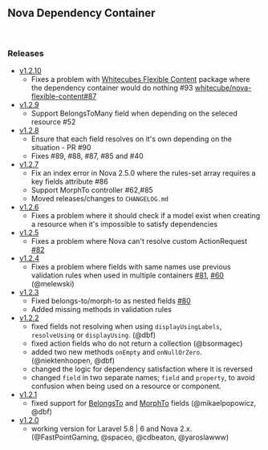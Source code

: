 ## Nova Dependency Container

<br />

### Releases
 - [v1.2.10](https://github.com/epartment/nova-dependency-container/releases/tag/1.2.10)
 	- Fixes a problem with [Whitecubes Flexible Content](https://github.com/whitecube/nova-flexible-content) package where the dependency container would do nothing #93 [whitecube/nova-flexible-content#87](https://github.com/whitecube/nova-flexible-content/issues/87)
 - [v1.2.9](https://github.com/epartment/nova-dependency-container/releases/tag/1.2.9)
 	- Support BelongsToMany field when depending on the seleced resource #52
 - [v1.2.8](https://github.com/epartment/nova-dependency-container/releases/tag/1.2.8)
   - Ensure that each field resolves on it's own depending on the situation - PR #90
   - Fixes #89, #88, #87, #85 and #40 
 - [v1.2.7](https://github.com/epartment/nova-dependency-container/releases/tag/1.2.7)
   - Fix an index error in Nova 2.5.0 where the rules-set array requires a key fields attribute #86
   - Support MorphTo controller #62,#85
   - Moved releases/changes to `CHANGELOG.md`
 - [v1.2.6](https://github.com/epartment/nova-dependency-container/releases/tag/1.2.6)
   - Fixes a problem where it should check if a model exist when creating a resource when it's impossible to satisfy dependencies
 - [v1.2.5](https://github.com/epartment/nova-dependency-container/releases/tag/1.2.5)
   - Fixes a problem where Nova can't resolve custom ActionRequest [#82](https://github.com/epartment/nova-dependency-container/issues/82)
 - [v1.2.4](https://github.com/epartment/nova-dependency-container/releases/tag/1.2.4)
   - Fixes a problem where fields with same names use previous validation rules when used in multiple containers [#81](https://github.com/epartment/nova-dependency-container/issues/81), [#60](https://github.com/epartment/nova-dependency-container/pull/60) (@melewski)
 - [v1.2.3](https://github.com/epartment/nova-dependency-container/releases/tag/1.2.3)
   - Fixed belongs-to/morph-to as nested fields [#80](https://github.com/epartment/nova-dependency-container/issues/80)
   - Added missing methods in validation rules
 - [v1.2.2](https://github.com/epartment/nova-dependency-container/releases/tag/1.2.2)
   - fixed fields not resolving when using `displayUsingLabels`, `resolveUsing` or `displayUsing`. (@dbf)
   - fixed action fields who do not return a collection (@bsormagec)
   - added two new methods `onEmpty` and `onNullOrZero`. (@niektenhoopen, @dbf)
   - changed the logic for dependency satisfaction where it is reversed
   - changed `field` in two separate names; `field` and `property`, to avoid confusion when being used on a resource or component.
 - [v1.2.1](https://github.com/epartment/nova-dependency-container/releases/tag/1.2.1)
   - fixed support for [BelongsTo](https://nova.laravel.com/docs/1.0/resources/relationships.html#belongsto) and [MorphTo](https://nova.laravel.com/docs/1.0/resources/relationships.html#morphto) fields (@mikaelpopowicz, @dbf)
 - [v1.2.0](https://github.com/epartment/nova-dependency-container/releases/tag/1.2.0) 
   - working version for Laravel 5.8 | 6 and Nova 2.x. (@FastPointGaming, @spaceo, @cdbeaton, @yaroslawww)
